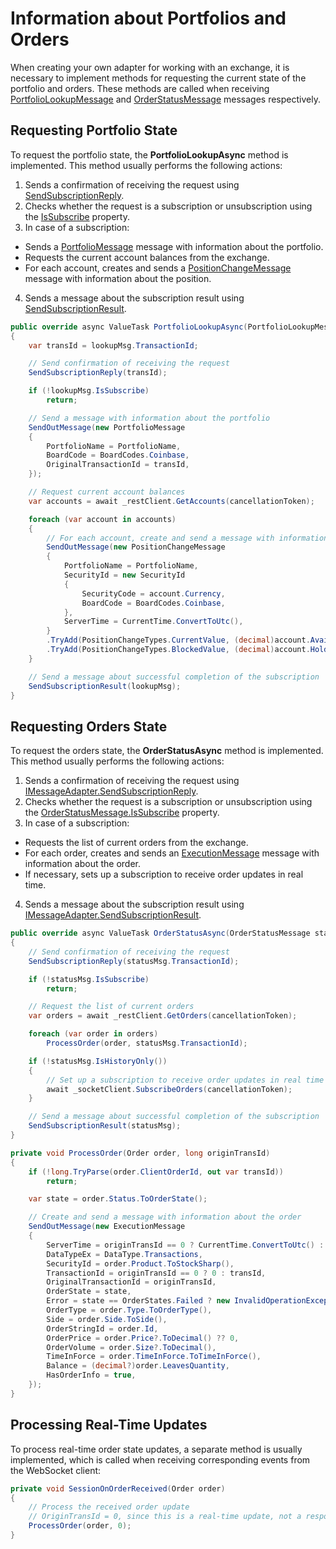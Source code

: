 # Information about Portfolios and Orders

When creating your own adapter for working with an exchange, it is necessary to implement methods for requesting the current state of the portfolio and orders. These methods are called when receiving [PortfolioLookupMessage](xref:StockSharp.Messages.PortfolioLookupMessage) and [OrderStatusMessage](xref:StockSharp.Messages.OrderStatusMessage) messages respectively.

## Requesting Portfolio State

To request the portfolio state, the **PortfolioLookupAsync** method is implemented. This method usually performs the following actions:

1. Sends a confirmation of receiving the request using [SendSubscriptionReply](xref:StockSharp.Messages.MessageAdapter.SendSubscriptionReply(System.Int64,System.Exception)).
2. Checks whether the request is a subscription or unsubscription using the [IsSubscribe](xref:StockSharp.Messages.PortfolioMessage.IsSubscribe) property.
3. In case of a subscription:
  - Sends a [PortfolioMessage](xref:StockSharp.Messages.PortfolioMessage) message with information about the portfolio.
  - Requests the current account balances from the exchange.
  - For each account, creates and sends a [PositionChangeMessage](xref:StockSharp.Messages.PositionChangeMessage) message with information about the position.
4. Sends a message about the subscription result using [SendSubscriptionResult](xref:StockSharp.Messages.MessageAdapter.SendSubscriptionResult(StockSharp.Messages.ISubscriptionMessage)).

```cs
public override async ValueTask PortfolioLookupAsync(PortfolioLookupMessage lookupMsg, CancellationToken cancellationToken)
{
    var transId = lookupMsg.TransactionId;

    // Send confirmation of receiving the request
    SendSubscriptionReply(transId);

    if (!lookupMsg.IsSubscribe)
        return;

    // Send a message with information about the portfolio
    SendOutMessage(new PortfolioMessage
    {
        PortfolioName = PortfolioName,
        BoardCode = BoardCodes.Coinbase,
        OriginalTransactionId = transId,
    });

    // Request current account balances
    var accounts = await _restClient.GetAccounts(cancellationToken);

    foreach (var account in accounts)
    {
        // For each account, create and send a message with information about the position
        SendOutMessage(new PositionChangeMessage
        {
            PortfolioName = PortfolioName,
            SecurityId = new SecurityId
            {
                SecurityCode = account.Currency,
                BoardCode = BoardCodes.Coinbase,
            },
            ServerTime = CurrentTime.ConvertToUtc(),
        }
        .TryAdd(PositionChangeTypes.CurrentValue, (decimal)account.Available, true)
        .TryAdd(PositionChangeTypes.BlockedValue, (decimal)account.Hold, true));
    }

    // Send a message about successful completion of the subscription
    SendSubscriptionResult(lookupMsg);
}
```

## Requesting Orders State

To request the orders state, the **OrderStatusAsync** method is implemented. This method usually performs the following actions:

1. Sends a confirmation of receiving the request using [IMessageAdapter.SendSubscriptionReply](xref:StockSharp.Messages.IMessageAdapter.SendSubscriptionReply(long)).
2. Checks whether the request is a subscription or unsubscription using the [OrderStatusMessage.IsSubscribe](xref:StockSharp.Messages.OrderStatusMessage.IsSubscribe) property.
3. In case of a subscription:
  - Requests the list of current orders from the exchange.
  - For each order, creates and sends an [ExecutionMessage](xref:StockSharp.Messages.ExecutionMessage) message with information about the order.
  - If necessary, sets up a subscription to receive order updates in real time.
4. Sends a message about the subscription result using [IMessageAdapter.SendSubscriptionResult](xref:StockSharp.Messages.IMessageAdapter.SendSubscriptionResult(StockSharp.Messages.ISubscriptionMessage)).

```cs
public override async ValueTask OrderStatusAsync(OrderStatusMessage statusMsg, CancellationToken cancellationToken)
{
    // Send confirmation of receiving the request
    SendSubscriptionReply(statusMsg.TransactionId);

    if (!statusMsg.IsSubscribe)
        return;

    // Request the list of current orders
    var orders = await _restClient.GetOrders(cancellationToken);

    foreach (var order in orders)
        ProcessOrder(order, statusMsg.TransactionId);

    if (!statusMsg.IsHistoryOnly())
    {
        // Set up a subscription to receive order updates in real time
        await _socketClient.SubscribeOrders(cancellationToken);
    }

    // Send a message about successful completion of the subscription
    SendSubscriptionResult(statusMsg);
}

private void ProcessOrder(Order order, long originTransId)
{
    if (!long.TryParse(order.ClientOrderId, out var transId))
        return;

    var state = order.Status.ToOrderState();

    // Create and send a message with information about the order
    SendOutMessage(new ExecutionMessage
    {
        ServerTime = originTransId == 0 ? CurrentTime.ConvertToUtc() : order.CreationTime,
        DataTypeEx = DataType.Transactions,
        SecurityId = order.Product.ToStockSharp(),
        TransactionId = originTransId == 0 ? 0 : transId,
        OriginalTransactionId = originTransId,
        OrderState = state,
        Error = state == OrderStates.Failed ? new InvalidOperationException() : null,
        OrderType = order.Type.ToOrderType(),
        Side = order.Side.ToSide(),
        OrderStringId = order.Id,
        OrderPrice = order.Price?.ToDecimal() ?? 0,
        OrderVolume = order.Size?.ToDecimal(),
        TimeInForce = order.TimeInForce.ToTimeInForce(),
        Balance = (decimal?)order.LeavesQuantity,
        HasOrderInfo = true,
    });
}
```

## Processing Real-Time Updates

To process real-time order state updates, a separate method is usually implemented, which is called when receiving corresponding events from the WebSocket client:

```cs
private void SessionOnOrderReceived(Order order)
{
    // Process the received order update
    // OriginTransId = 0, since this is a real-time update, not a response to a specific request
    ProcessOrder(order, 0);
}
```